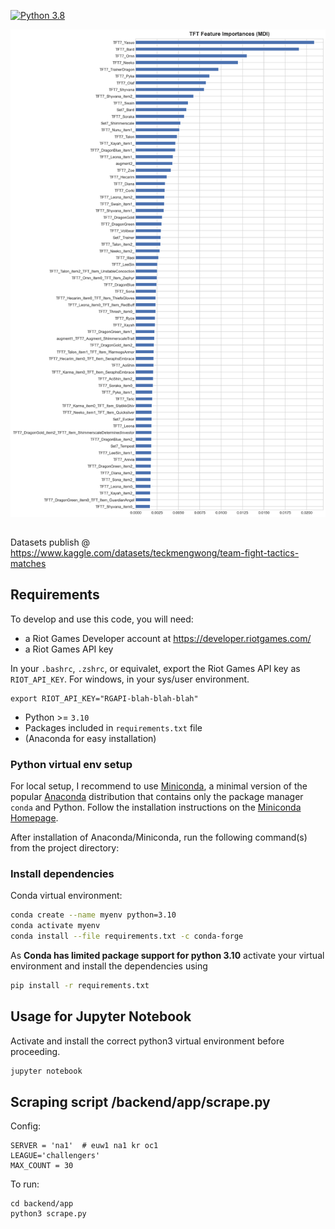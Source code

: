 
[![Python 3.8](https://img.shields.io/badge/python-3.10-blue.svg)](https://www.python.org/downloads/release/python-3100/)

![tftfi00](./assets/tft_feature_importances_12.12.450.4196.png)
 <!-- ![tftfi](./assets/tft_feature_importances.png) -->
 

##
Datasets publish @
https://www.kaggle.com/datasets/teckmengwong/team-fight-tactics-matches

## Requirements

To develop and use this code, you will need:

- a Riot Games Developer account at <https://developer.riotgames.com/>
- a Riot Games API key

In your `.bashrc`, `.zshrc`, or equivalet, export the Riot Games API key as `RIOT_API_KEY`.
For windows, in your sys/user environment.

```
export RIOT_API_KEY="RGAPI-blah-blah-blah"
```

- Python >= `3.10`
- Packages included in `requirements.txt` file
- (Anaconda for easy installation)

### Python virtual env setup
For local setup, I recommend to use [Miniconda](https://docs.conda.io/en/latest/miniconda.html), a minimal version of the popular [Anaconda](https://www.anaconda.com/) distribution that contains only the package manager `conda` and Python. Follow the installation instructions on the [Miniconda Homepage](https://docs.conda.io/en/latest/miniconda.html).

After installation of Anaconda/Miniconda, run the following command(s) from the project directory:

### Install dependencies
Conda virtual environment:
```sh
conda create --name myenv python=3.10
conda activate myenv
conda install --file requirements.txt -c conda-forge
```

As **Conda has limited package support for python 3.10** activate your virtual environment and install the dependencies using

```sh
pip install -r requirements.txt
```

## Usage for Jupyter Notebook
Activate and install the correct python3 virtual environment before proceeding.

```sh
jupyter notebook
```

## Scraping script /backend/app/scrape.py

Config:
```
SERVER = 'na1'  # euw1 na1 kr oc1
LEAGUE='challengers'
MAX_COUNT = 30
```

To run:
```
cd backend/app
python3 scrape.py
```